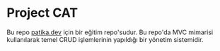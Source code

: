 # Project CAT
Bu repo [patika.dev](app.patika.dev) için bir eğitim repo'sudur.
Bu repo'da MVC mimarisi kullanılarak temel CRUD işlemlerinin yapıldığı bir yönetim sistemidir.